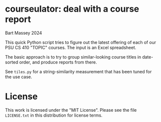 # courseulator: deal with a course report
Bart Massey 2024

This quick Python script tries to figure out the latest
offering of each of our PSU CS 410 "TOPIC" courses. The
input is an Excel spreadsheet.

The basic approach is to try to group similar-looking course
titles in date-sorted order, and produce reports from there.

See `tiles.py` for a string-similarity measurement that has
been tuned for the use case.

# License

This work is licensed under the "MIT License". Please see the file
`LICENSE.txt` in this distribution for license terms.
